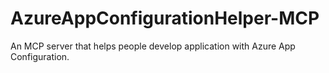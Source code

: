 # AzureAppConfigurationHelper-MCP
An MCP server that helps people develop application with Azure App Configuration.

